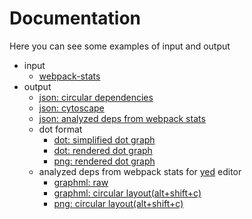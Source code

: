 # Documentation

Here you can see some examples of input and output

 * input
    * [webpack-stats](./webpack-stats.json)
 * output
    * [json: circular dependencies](./circular.json)
    * [json: cytoscape](./cytoscape.json)
    * [json: analyzed deps from webpack stats](./deps.json)
    * dot format
        * [dot: simplified dot graph](./graph_simplified.dot)
        * [dot: rendered dot graph](./graph.dot)
        * [png: rendered dot graph](./graph.png)
    * analyzed deps from webpack stats for [yed](https://www.yworks.com/products/yed) editor
        * [graphml: raw](./deps.graphml)
        * [graphml: circular layout(alt+shift+c)](./deps_circular.graphml)
        * [png: circular layout(alt+shift+c)](./deps_circular.png)
